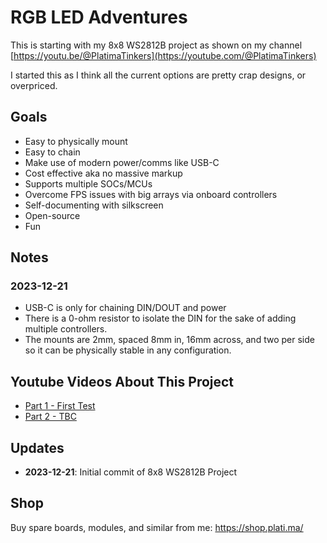 # RGB LED Adventures
This is starting with my 8x8 WS2812B project as shown on my channel [https://youtu.be/@PlatimaTinkers](https://youtube.com/@PlatimaTinkers)

I started this as I think all the current options are pretty crap designs, or overpriced.

## Goals
* Easy to physically mount
* Easy to chain
* Make use of modern power/comms like USB-C
* Cost effective aka no massive markup
* Supports multiple SOCs/MCUs
* Overcome FPS issues with big arrays via onboard controllers
* Self-documenting with silkscreen
* Open-source
* Fun

## Notes
### 2023-12-21
- USB-C is only for chaining DIN/DOUT and power
- There is a 0-ohm resistor to isolate the DIN for the sake of adding multiple controllers.
- The mounts are 2mm, spaced 8mm in, 16mm across, and two per side so it can be physically stable in any configuration.

## Youtube Videos About This Project
 - [Part 1 - First Test](https://www.youtube.com/watch?v=TBC)
 - [Part 2 - TBC]()

## Updates
* **2023-12-21**: Initial commit of 8x8 WS2812B Project

## Shop
Buy spare boards, modules, and similar from me: https://shop.plati.ma/
